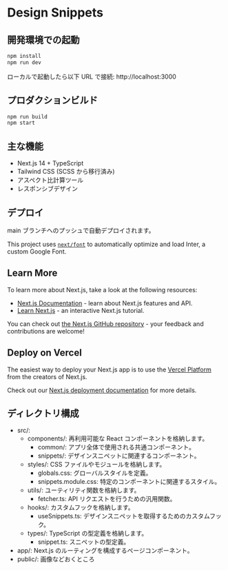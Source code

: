 # Design Snippets

## 開発環境での起動

```bash
npm install
npm run dev
```

ローカルで起動したら以下 URL で接続:
http://localhost:3000

## プロダクションビルド

```bash
npm run build
npm start
```

## 主な機能

- Next.js 14 + TypeScript
- Tailwind CSS (SCSS から移行済み)
- アスペクト比計算ツール
- レスポンシブデザイン

## デプロイ

main ブランチへのプッシュで自動デプロイされます。

This project uses [`next/font`](https://nextjs.org/docs/basic-features/font-optimization) to automatically optimize and load Inter, a custom Google Font.

## Learn More

To learn more about Next.js, take a look at the following resources:

- [Next.js Documentation](https://nextjs.org/docs) - learn about Next.js features and API.
- [Learn Next.js](https://nextjs.org/learn) - an interactive Next.js tutorial.

You can check out [the Next.js GitHub repository](https://github.com/vercel/next.js/) - your feedback and contributions are welcome!

## Deploy on Vercel

The easiest way to deploy your Next.js app is to use the [Vercel Platform](https://vercel.com/new?utm_medium=default-template&filter=next.js&utm_source=create-next-app&utm_campaign=create-next-app-readme) from the creators of Next.js.

Check out our [Next.js deployment documentation](https://nextjs.org/docs/deployment) for more details.

## ディレクトリ構成

- src/:
  - components/: 再利用可能な React コンポーネントを格納します。
    - common/: アプリ全体で使用される共通コンポーネント。
    - snippets/: デザインスニペットに関連するコンポーネント。
  - styles/: CSS ファイルやモジュールを格納します。
    - globals.css: グローバルスタイルを定義。
    - snippets.module.css: 特定のコンポーネントに関連するスタイル。
  - utils/: ユーティリティ関数を格納します。
    - fetcher.ts: API リクエストを行うための汎用関数。
  - hooks/: カスタムフックを格納します。
    - useSnippets.ts: デザインスニペットを取得するためのカスタムフック。
  - types/: TypeScript の型定義を格納します。
    - snippet.ts: スニペットの型定義。
- app/: Next.js のルーティングを構成するページコンポーネント。
- public/: 画像などおくところ
